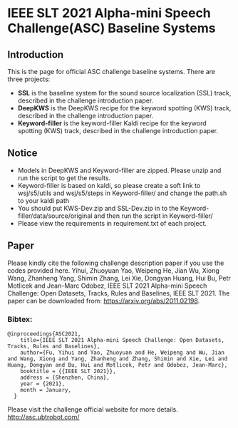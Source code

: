 # IEEE SLT 2021 Alpha-mini Speech Challenge(ASC) Baseline Systems
## Introduction
This is the page for official ASC challenge baseline systems. There are three projects:

+ **SSL** is the baseline system for the sound source localization (SSL) track, described in the challenge introduction paper.
+ **DeepKWS** is the DeepKWS recipe for the keyword spotting (KWS) track, described in the challenge introduction paper.
+ **Keyword-filler** is the keyword-filler Kaldi recipe for the keyword spotting (KWS) track, described in the challenge introduction paper.

## Notice
+ Models in DeepKWS and Keyword-filler are zipped. Please unzip and run the script to get the results.
+ Keyword-filler is based on kaldi, so please create a soft link to wsj/s5/utils and wsj/s5/steps in Keyword-filler/ and change the path.sh to your kaldi path
+ You should put KWS-Dev.zip and SSL-Dev.zip in to the Keyword-filler/data/source/original and then run the script in Keyword-filler/
+ Please view the requirements in requirement.txt of each project. 

## Paper
Please kindly cite the following challenge description paper if you use the codes provided here.
Yihui, Zhuoyuan Yao, Weipeng He, Jian Wu, Xiong Wang, Zhanheng Yang, Shimin Zhang, Lei Xie, Dongyan Huang, Hui Bu, Petr Motlicek and Jean-Marc Odobez, IEEE SLT 2021 Alpha-mini Speech Challenge: Open Datasets, Tracks, Rules and Baselines, IEEE SLT 2021.
The paper can be downloaded from: https://arxiv.org/abs/2011.02198.

### Bibtex:
```
@inproceedings{ASC2021,
    title={IEEE SLT 2021 Alpha-mini Speech Challenge: Open Datasets, Tracks, Rules and Baselines},
    author={Fu, Yihui and Yao, Zhuoyuan and He, Weipeng and Wu, Jian and Wang, Xiong and Yang, Zhanheng and Zhang, Shimin and Xie, Lei and Huang, Dongyan and Bu, Hui and Motlicek, Petr and Odobez, Jean-Marc},
    booktitle = {{IEEE SLT 2021}},
    address = {Shenzhen, China},
    year = {2021},
    month = January,
  }
```
Please visit the challenge official website for more details. 
http://asc.ubtrobot.com/
